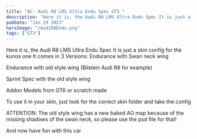 ```yaml
---
title: "AC: Audi R8 LMS Ultra Endu Spec GT3 "
description: "Here it is, the Audi R8 LMS Ultra Endu Spec It is just a skin config for the kunos one It comes in 3 Versions"
pubDate: "Jan 29 2023"
heroImage: "/AudiR8Endu.png"
tags: ["GT3"]
---
```


Here it is, the Audi R8 LMS Ultra Endu Spec It is just a skin config for the kunos one It comes in 3 Versions: 
Endurance with Swan neck wing 

Endurance with old style wing (Bilstein Audi R8 for example) 

Sprint Spec with the old style wing 

Addon Models from GT6 or scratch made 

To use it in your skin, just look for the correct skin folder and take the config

 ATTENTION: The old style wing has a new baked AO map because of the missing shadows of the swan neck, so please use the psd file for that! 

And now have fun with this car



<a href="https://drive.google.com/file/d/1JYMrVmFVgZxfEmjsr2sauKVI9CSpCOOc/view?usp=share_link" target="_blank"><img src="/downloadButton.png" alt=""></span></a>



